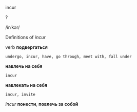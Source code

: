incur

?

/inˈkər/

Definitions of _incur_

verb
**подвергаться**

    undergo, incur, have, go through, meet with, fall under
**навлечь на себя**

    incur
**навлекать на себя**

    incur, invite

_incur_
**понести**, **повлечь за собой**